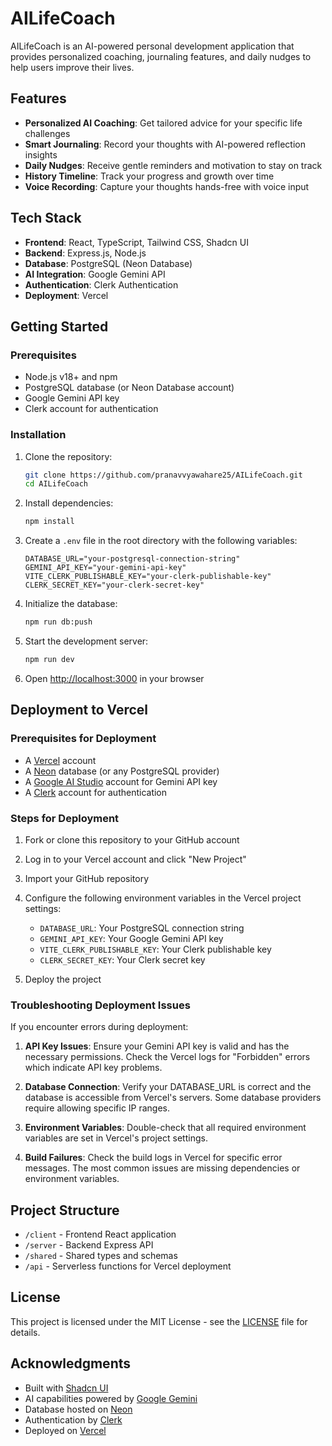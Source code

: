 # AILifeCoach

AILifeCoach is an AI-powered personal development application that provides personalized coaching, journaling features, and daily nudges to help users improve their lives.

## Features

- **Personalized AI Coaching**: Get tailored advice for your specific life challenges
- **Smart Journaling**: Record your thoughts with AI-powered reflection insights
- **Daily Nudges**: Receive gentle reminders and motivation to stay on track
- **History Timeline**: Track your progress and growth over time
- **Voice Recording**: Capture your thoughts hands-free with voice input

## Tech Stack

- **Frontend**: React, TypeScript, Tailwind CSS, Shadcn UI
- **Backend**: Express.js, Node.js
- **Database**: PostgreSQL (Neon Database)
- **AI Integration**: Google Gemini API
- **Authentication**: Clerk Authentication
- **Deployment**: Vercel

## Getting Started

### Prerequisites

- Node.js v18+ and npm
- PostgreSQL database (or Neon Database account)
- Google Gemini API key
- Clerk account for authentication

### Installation

1. Clone the repository:
   ```bash
   git clone https://github.com/pranavvyawahare25/AILifeCoach.git
   cd AILifeCoach
   ```

2. Install dependencies:
   ```bash
   npm install
   ```

3. Create a `.env` file in the root directory with the following variables:
   ```
   DATABASE_URL="your-postgresql-connection-string"
   GEMINI_API_KEY="your-gemini-api-key"
   VITE_CLERK_PUBLISHABLE_KEY="your-clerk-publishable-key"
   CLERK_SECRET_KEY="your-clerk-secret-key"
   ```

4. Initialize the database:
   ```bash
   npm run db:push
   ```

5. Start the development server:
   ```bash
   npm run dev
   ```

6. Open [http://localhost:3000](http://localhost:3000) in your browser

## Deployment to Vercel

### Prerequisites for Deployment

- A [Vercel](https://vercel.com) account
- A [Neon](https://neon.tech) database (or any PostgreSQL provider)
- A [Google AI Studio](https://ai.google.dev/) account for Gemini API key
- A [Clerk](https://clerk.com) account for authentication

### Steps for Deployment

1. Fork or clone this repository to your GitHub account

2. Log in to your Vercel account and click "New Project"

3. Import your GitHub repository

4. Configure the following environment variables in the Vercel project settings:
   - `DATABASE_URL`: Your PostgreSQL connection string
   - `GEMINI_API_KEY`: Your Google Gemini API key
   - `VITE_CLERK_PUBLISHABLE_KEY`: Your Clerk publishable key
   - `CLERK_SECRET_KEY`: Your Clerk secret key

5. Deploy the project

### Troubleshooting Deployment Issues

If you encounter errors during deployment:

1. **API Key Issues**: Ensure your Gemini API key is valid and has the necessary permissions. Check the Vercel logs for "Forbidden" errors which indicate API key problems.

2. **Database Connection**: Verify your DATABASE_URL is correct and the database is accessible from Vercel's servers. Some database providers require allowing specific IP ranges.

3. **Environment Variables**: Double-check that all required environment variables are set in Vercel's project settings.

4. **Build Failures**: Check the build logs in Vercel for specific error messages. The most common issues are missing dependencies or environment variables.

## Project Structure

- `/client` - Frontend React application
- `/server` - Backend Express API
- `/shared` - Shared types and schemas
- `/api` - Serverless functions for Vercel deployment

## License

This project is licensed under the MIT License - see the [LICENSE](LICENSE) file for details.

## Acknowledgments

- Built with [Shadcn UI](https://ui.shadcn.com/)
- AI capabilities powered by [Google Gemini](https://ai.google.dev/)
- Database hosted on [Neon](https://neon.tech/)
- Authentication by [Clerk](https://clerk.com/)
- Deployed on [Vercel](https://vercel.com/)
